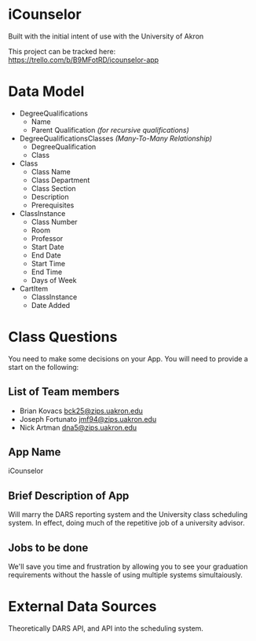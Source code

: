 iCounselor 
==============================

Built with the initial intent of use with the University of Akron

This project can be tracked here:  
https://trello.com/b/B9MFotRD/icounselor-app

# Data Model

* DegreeQualifications
	* Name
	* Parent Qualification *(for recursive qualifications)*
* DegreeQualificationsClasses *(Many-To-Many Relationship)*
	* DegreeQualification
	* Class
* Class
	* Class Name
	* Class Department
	* Class Section
	* Description
	* Prerequisites
* ClassInstance
	* Class Number
	* Room
	* Professor
	* Start Date
	* End Date
	* Start Time
	* End Time
	* Days of Week
* CartItem
	* ClassInstance
	* Date Added

# Class Questions

You need to make some decisions on your App. You will need to provide a start on the following:

## List of Team members

* Brian Kovacs bck25@zips.uakron.edu
* Joseph Fortunato jmf94@zips.uakron.edu
* Nick Artman dna5@zips.uakron.edu

## App Name

iCounselor

## Brief Description of App

Will marry the DARS reporting system and the University class scheduling system.  In effect, doing much of the repetitive job of a university advisor.

## Jobs to be done

We'll save you time and frustration by allowing you to see your graduation requirements without the hassle of using multiple systems simultaiously.

# External Data Sources

Theoretically DARS API, and API into the scheduling system.
